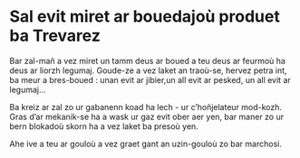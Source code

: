 # Sal evit miret ar bouedajoù produet ba Trevarez

Bar zal-mañ a vez miret un tamm deus ar boued a teu deus ar feurmoù ha deus ar liorzh legumaj. Goude-ze a vez laket an traoù-se, hervez petra int, ba meur a bres-boued : unan evit ar jibier,un all evit ar pesked, un all evit ar legumaj…

Ba kreiz ar zal zo ur gabanenn koad ha lech - ur c’hoñjelateur mod-kozh. Gras d’ar mekanik-se ha a wask ur gaz evit ober aer yen, bar maner zo ur bern blokadoù skorn ha a vez laket ba presoù yen.

Ahe ive a teu ar gouloù a vez graet gant an uzin-gouloù zo bar marchosi.
